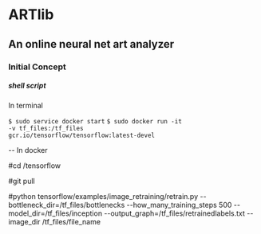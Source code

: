 # ARTlib

## An online neural net art analyzer

### Initial Concept


##### shell script  
In terminal

<code>$ sudo service docker start</code>
<code>$ sudo docker run -it -v tf_files:/tf_files gcr.io/tensorflow/tensorflow:latest-devel</code>

-- In docker

#cd /tensorflow

#git pull

#python tensorflow/examples/image_retraining/retrain.py --bottleneck_dir=/tf_files/bottlenecks --how_many_training_steps 500 --model_dir=/tf_files/inception --output_graph=/tf_files/retrainedlabels.txt --image_dir /tf_files/file_name

</code>

